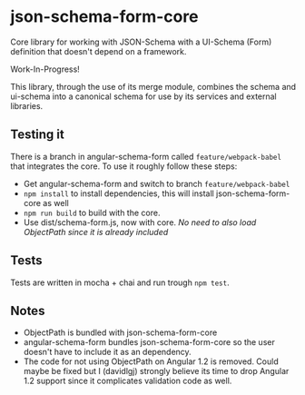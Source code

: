# json-schema-form-core
Core library for working with JSON-Schema with a UI-Schema (Form) definition that doesn't depend on a framework.

Work-In-Progress!

This library, through the use of its merge module, combines the schema and ui-schema
into a canonical schema for use by its services and external libraries.

## Testing it

There is a branch in angular-schema-form called `feature/webpack-babel` that integrates the core.
To use it roughly follow these steps:

* Get angular-schema-form and switch to branch `feature/webpack-babel`
* `npm install` to install dependencies, this will install json-schema-form-core as well
* `npm run build` to build with the core.
* Use dist/schema-form.js, now with core. *No need to also load ObjectPath since it is already included*

## Tests
Tests are written in mocha + chai and run trough `npm test`.

## Notes
* ObjectPath is bundled with json-schema-form-core
* angular-schema-form bundles json-schema-form-core so the user doesn't have to include it as an dependency.
* The code for not using ObjectPath on Angular 1.2 is removed. Could maybe be fixed but I (davidlgj) strongly believe its time to drop Angular 1.2 support since it complicates validation code as well.
